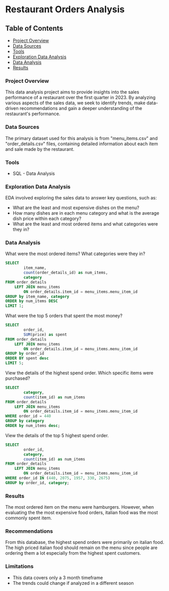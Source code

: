 # Restaurant Orders Analysis

## Table of Contents

- [Project Overview](#project-overview)
- [Data Sources](#data-sources)
- [Tools](#tools)
- [Exploration Data Analysis](#exploration-data-analysis)
- [Data Analysis](#data-analysis)
- [Results](#results)

### Project Overview

This data analysis project aims to provide insights into the sales performance of a restaurant over the first quarter in 2023. By analyzing various aspects of the sales
data, we seek to identify trends, make data-driven recommendations and gain a deeper understanding of the restaurant's performance.

### Data Sources

The primary dataset used for this analysis is from "menu_items.csv" and "order_details.csv" files, containing detailed information about each item and sale
made by the restaurant.

### Tools

- SQL - Data Analysis

### Exploration Data Analysis

EDA involved exploring the sales data to answer key questions, such as:

- What are the least and most expensive dishes on the menu?
- How many dishes are in each menu category and what is the average dish price within each category?
- What are the least and most ordered items and what categories were they in?

### Data Analysis

What were the most ordered items? What categories were they in?
```sql
SELECT
		item_name,
        count(order_details_id) as num_items,
        category
FROM order_details
	LEFT JOIN menu_items
		ON order_details.item_id = menu_items.menu_item_id
GROUP by item_name, category
ORDER by num_items DESC
LIMIT 1;
```

What were the top 5 orders that spent the most money?
```sql
SELECT 
		order_id,
		SUM(price) as spent
FROM order_details
	LEFT JOIN menu_items
		ON order_details.item_id = menu_items.menu_item_id
GROUP by order_id
ORDER BY spent desc
LIMIT 5;
```

View the details of the highest spend order. Which specific items were purchased?
```sql
SELECT 
		category,
        count(item_id) as num_items
FROM order_details
	LEFT JOIN menu_items
		ON order_details.item_id = menu_items.menu_item_id
WHERE order_id = 440
GROUP by category
ORDER by num_items desc;
```

View the details of the top 5 highest spend order.
```sql
SELECT 
		order_id,
        category,
        count(item_id) as num_items
FROM order_details
	LEFT JOIN menu_items
		ON order_details.item_id = menu_items.menu_item_id
WHERE order_id IN (440, 2075, 1957, 330, 2675)
GROUP by order_id, category;
```

### Results
The most ordered item on the menu were hamburgers. However, when evaluating the the most expensive food orders, italian food was the most commonly spent item. 

### Recommendations
From this database, the highest spend orders were primarily on italian food. The high priced italian food should remain on the menu since people are ordering them a lot
especially from the highest spent customers.

### Limitations
- This data covers only a 3 month timeframe
- The trends could change if analyzed in a different season
